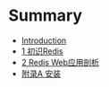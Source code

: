 # Summary

* [Introduction](README.md)
* [1 初识Redis](1-初识redis.md)
* [2 Redis Web应用剖析](2-redis-web.md)
* [附录A 安装](附录a.md)

